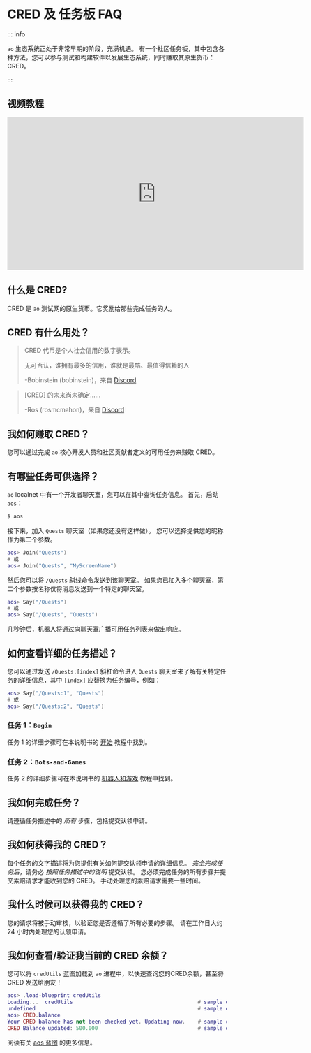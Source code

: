# CRED 及 任务板 FAQ

::: info

`ao` 生态系统正处于非常早期的阶段，充满机遇。 有一个社区任务板，其中包含各种方法，您可以参与测试和构建软件以发展生态系统，同时赚取其原生货币：CRED。

:::

## 视频教程

<iframe width="680" height="350" src="https://www.youtube.com/embed/QA3OmkLcdRs?si=CLAZrIUhJ0aEGYxM" title="YouTube video player" frameborder="0" allow="accelerometer; autoplay; clipboard-write; encrypted-media; gyroscope; picture-in-picture; web-share" allowfullscreen></iframe>

## 什么是 CRED?

CRED 是 `ao` 测试网的原生货币。它奖励给那些完成任务的人。

## CRED 有什么用处？

> CRED 代币是个人社会信用的数字表示。
>
> 无可否认，谁拥有最多的信用，谁就是最酷、最值得信赖的人
>
> -Bobinstein (bobinstein)，来自 [Discord](https://discord.com/channels/1210396395643863101/1210606156582752436/1215723479672815647)

> [CRED] 的未来尚未确定……
>
> -Ros (rosmcmahon)，来自 [Discord](https://discord.com/channels/1210396395643863101/1210606156582752436/1217101371472478318)

## 我如何赚取 CRED？

您可以通过完成 `ao` 核心开发人员和社区贡献者定义的可用任务来赚取 CRED。

## 有哪些任务可供选择？

`ao` localnet 中有一个开发者聊天室，您可以在其中查询任务信息。
首先，启动`aos`：

```sh
$ aos
```

接下来，加入 `Quests` 聊天室（如果您还没有这样做）。 您可以选择提供您的昵称作为第二个参数。

```lua
aos> Join("Quests")
# 或
aos> Join("Quests", "MyScreenName")
```

然后您可以将 `/Quests` 斜线命令发送到该聊天室。 如果您已加入多个聊天室，第二个参数按名称仅将消息发送到一个特定的聊天室。

```lua
aos> Say("/Quests")
# 或
aos> Say("/Quests", "Quests")
```

几秒钟后，机器人将通过向聊天室广播可用任务列表来做出响应。

## 如何查看详细的任务描述？

您可以通过发送 `/Quests:[index]` 斜杠命令进入 `Quests` 聊天室来了解有关特定任务的详细信息，其中 `[index]` 应替换为任务编号，例如：

```lua
aos> Say("/Quests:1", "Quests")
# 或
aos> Say("/Quests:2", "Quests")
```

### 任务 1：`Begin`

任务 1 的详细步骤可在本说明书的 [开始](../../tutorials/begin/index) 教程中找到。

### 任务 2：`Bots-and-Games`

任务 2 的详细步骤可在本说明书的 [机器人和游戏](../../tutorials/bots-and-games/index) 教程中找到。

## 我如何完成任务？

请遵循任务描述中的 _所有_ 步骤，包括提交认领申请。

## 我如何获得我的 CRED？

每个任务的文字描述将为您提供有关如何提交认领申请的详细信息。
_完全完成任务后_，请务必 _按照任务描述中的说明_ 提交认领。
您必须完成任务的所有步骤并提交索赔请求才能收到您的 CRED。
手动处理您的索赔请求需要一些时间。

## 我什么时候可以获得我的 CRED？

您的请求将被手动审核，以验证您是否遵循了所有必要的步骤。
请在工作日大约 24 小时内处理您的认领申请。

## 我如何查看/验证我当前的 CRED 余额？

您可以将 `credUtils` 蓝图加载到 `ao` 进程中，以快速查询您的CRED余额，甚至将 CRED 发送给朋友！

```lua
aos> .load-blueprint credUtils
Loading...  credUtils                                        # sample output
undefined                                                    # sample output
aos> CRED.balance
Your CRED balance has not been checked yet. Updating now.    # sample output
CRED Balance updated: 500.000                                # sample output
```

阅读有关 [aos 蓝图](../../guides/aos/blueprints/index) 的更多信息。
